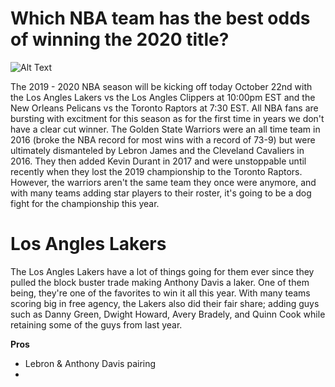 # Which NBA team has the best odds of winning the 2020 title?
![Alt Text](https://i.ytimg.com/vi/9TZ2_0OGHaU/maxresdefault.jpg)

The 2019 - 2020 NBA season will be kicking off today October 22nd with the Los Angles Lakers vs the Los Angles Clippers at 10:00pm EST and the New Orleans Pelicans vs the Toronto Raptors at 7:30 EST. All NBA fans are bursting with excitment for this season as for the first time in years we don't have a clear cut winner. The Golden State Warriors were an all time team in 2016 (broke the NBA record for most wins with a record of 73-9) but were ultimately dismanteled by Lebron James and the Cleveland Cavaliers in 2016. They then added Kevin Durant in 2017 and were unstoppable until recently when they lost the 2019 championship to the Toronto Raptors. However, the warriors aren't the same team they once were anymore, and with many teams adding star players to their roster, it's going to be a dog fight for the championship this year. 

# Los Angles Lakers
The Los Angles Lakers have a lot of things going for them ever since they pulled the block buster trade making Anthony Davis a laker. One of them being, they're one of the favorites to win it all this year. With many teams scoring big in free agency, the Lakers also did their fair share; adding guys such as Danny Green, Dwight Howard, Avery Bradely, and Quinn Cook while retaining some of the guys from last year.

**Pros**
* Lebron & Anthony Davis pairing
* 
